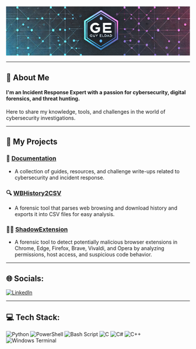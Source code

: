 <p align="center">
  <img src="https://github.com/GuyEldad/GuyEldad/blob/main/GE.png?raw=true" alt="Banner">
</p>

---

## 💫 About Me
#### I'm an Incident Response Expert with a passion for cybersecurity, digital forensics, and threat hunting.  
Here to share my knowledge, tools, and challenges in the world of cybersecurity investigations.

---

## 💼 My Projects

### 📖 [Documentation](https://github.com/GuyEldad/Documentation)
- A collection of guides, resources, and challenge write-ups related to cybersecurity and incident response.

### 🔍 [WBHistory2CSV](https://github.com/GuyEldad/WBHistory2CSV)
- A forensic tool that parses web browsing and download history and exports it into CSV files for easy analysis.

### 🕵️‍♂️ [ShadowExtension](https://github.com/GuyEldad/ShadowExtension)
- A forensic tool to detect potentially malicious browser extensions in Chrome, Edge, Firefox, Brave, Vivaldi, and Opera by analyzing permissions, host access, and suspicious code behavior.

---

## 🌐 Socials:
[![LinkedIn](https://img.shields.io/badge/LinkedIn-0A66C2?style=for-the-badge&logo=linkedin&logoColor=white)](https://www.linkedin.com/in/guy-eldad/)

---

## 💻 Tech Stack:
![Python](https://img.shields.io/badge/python-3670A0?style=for-the-badge&logo=python&logoColor=ffdd54) 
![PowerShell](https://img.shields.io/badge/PowerShell-%235391FE.svg?style=for-the-badge&logo=powershell&logoColor=white) 
![Bash Script](https://img.shields.io/badge/bash_script-%23121011.svg?style=for-the-badge&logo=gnu-bash&logoColor=white) 
![C](https://img.shields.io/badge/c-%2300599C.svg?style=for-the-badge&logo=c&logoColor=white) 
![C#](https://img.shields.io/badge/c%23-%23239120.svg?style=for-the-badge&logo=csharp&logoColor=white) 
![C++](https://img.shields.io/badge/c++-%2300599C.svg?style=for-the-badge&logo=c%2B%2B&logoColor=white) 
![Windows Terminal](https://img.shields.io/badge/Windows%20Terminal-%234D4D4D.svg?style=for-the-badge&logo=windows-terminal&logoColor=white)
